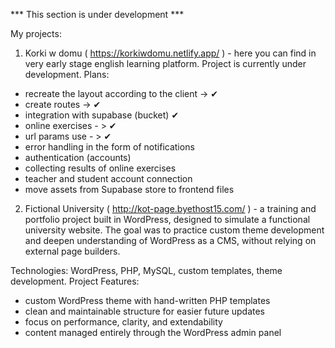 *** This section is under development ***

My projects:

1. Korki w domu ( https://korkiwdomu.netlify.app/ ) - here you can find in very early stage english learning platform. Project is currently under development.
Plans:
- recreate the layout according to the client -> ✔
- create routes -> ✔
- integration with supabase (bucket) ✔
- online exercises - > ✔
- url params use - > ✔
- error handling in the form of notifications 
- authentication (accounts)
- collecting results of online exercises
- teacher and student account connection
- move assets from Supabase store to frontend files

2. Fictional University ( http://kot-page.byethost15.com/ ) - a training and portfolio project built in WordPress, designed to simulate a functional university website. The goal was to practice custom theme development and deepen understanding of WordPress as a CMS, without relying on external page builders.

Technologies: WordPress, PHP, MySQL, custom templates, theme development.
Project Features:
- custom WordPress theme with hand-written PHP templates
- clean and maintainable structure for easier future updates
- focus on performance, clarity, and extendability
- content managed entirely through the WordPress admin panel
